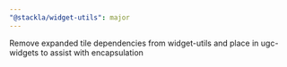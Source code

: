 ```yaml
---
"@stackla/widget-utils": major
---
```


Remove expanded tile dependencies from widget-utils and place in ugc-widgets to assist with encapsulation
